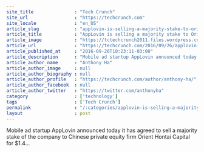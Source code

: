 ```yaml
---
site_title               : "Tech Crunch"
site_url                 : "https://techcrunch.com"
site_locale              : "en_US"
article_slug             : "applovin-is-selling-a-majority-stake-to-orient-hontai-capital-for-s1-4b"
article_title            : "AppLovin is selling a majority stake to Orient Hontai Capital for $1.4B"
article_image            : "https://tctechcrunch2011.files.wordpress.com/2016/08/applovin1.jpg?w=764&h=400&crop=1"
article_url              : "https://techcrunch.com/2016/09/26/applovin-is-selling-a-majority-stake-to-orient-hontai-capital-for-1-4b/"
article_published_at     : "2016-09-26T10:23:11-03:00"
article_description      : "Mobile ad startup AppLovin announced today it has agreed to sell a majority stake of the company to Chinese private equity firm Orient Hontai Capital for $1.4..."
article_author_name      : "Anthony Ha"
article_author_image     : null
article_author_biography : null
article_author_profile   : "https://techcrunch.com/author/anthony-ha/"
article_author_facebook  : null
article_author_twitter   : "https://twitter.com/anthonyha"
category                 : ['technology']
tags                     : ['Tech Crunch']
permalink                : "/:categories/applovin-is-selling-a-majority-stake-to-orient-hontai-capital-for-s1-4b/"
layout                   : post
---
```


Mobile ad startup AppLovin announced today it has agreed to sell a majority stake of the company to Chinese private equity firm Orient Hontai Capital for $1.4...
